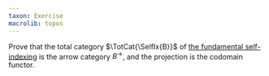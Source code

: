 ```yaml
---
taxon: Exercise
macrolib: topos
---
```


Prove that the total category $\TotCat{\SelfIx{B}}$ of [the fundamental self-indexing](frct-0003) is the arrow category $B^{\to}$, and the projection is the codomain functor.
